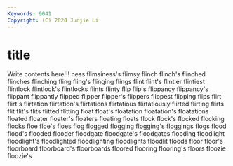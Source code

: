 ```yaml
---
Keywords: 9041
Copyright: (C) 2020 Junjie Li
---
```


# title

Write contents here!!!
ness 
flimsiness's 
flimsy 
flinch 
flinch's 
flinched 
flinches
flinching 
fling 
fling's 
flinging 
flings 
flint 
flint's 
flintier 
flintiest 
flintlock
flintlock's 
flintlocks 
flints 
flinty 
flip 
flip's 
flippancy 
flippancy's 
flippant 
flippantly
flipped 
flipper 
flipper's 
flippers 
flippest 
flipping 
flips 
flirt 
flirt's 
flirtation
flirtation's 
flirtations 
flirtatious 
flirtatiously 
flirted 
flirting 
flirts 
flit 
flit's 
flits
flitted 
flitting 
float 
float's 
floatation 
floatation's 
floatations 
floated 
floater 
floater's
floaters 
floating 
floats 
flock 
flock's 
flocked 
flocking 
flocks 
floe 
floe's
floes 
flog 
flogged 
flogging 
flogging's 
floggings 
flogs 
flood 
flood's 
flooded
flooder 
floodgate 
floodgate's 
floodgates 
flooding 
floodlight 
floodlight's 
floodlighted 
floodlighting 
floodlights
floodlit 
floods 
floor 
floor's 
floorboard 
floorboard's 
floorboards 
floored 
flooring 
flooring's
floors 
floozie 
floozie's 
